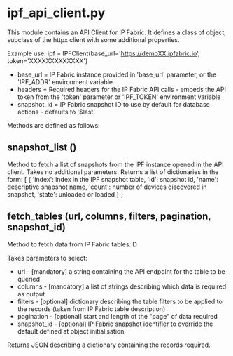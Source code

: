 # ipf_api_client.py
This module contains an API Client for IP Fabric. It defines a class of object, subclass of the httpx client with some additional properties.

Example use: ipf = IPFClient(base_url='https://demoXX.ipfabric.io', token='XXXXXXXXXXXXX')

* base_url = IP Fabric instance provided in 'base_url' parameter, or the 'IPF_ADDR' environment variable
* headers = Required headers for the IP Fabric API calls - embeds the API token from the 'token' parameter or 'IPF_TOKEN' environment variable
* snapshot_id = IP Fabric snapshot ID to use by default for database actions - defaults to '$last'

Methods are defined as follows:

## snapshot_list ()
Method to fetch a list of snapshots from the IPF instance opened in the API client.
Takes no additional parameters.
Returns a list of dictionaries in the form:
    [
        {
            'index': index in the IPF snapshot table,
            'id': snapshot id,
            'name': descriptive snapshot name,
            'count': number of devices discovered in snapshot,
            'state': unloaded or loaded
        }
    ]

## fetch_tables (url, columns, filters, pagination, snapshot_id)
Method to fetch data from IP Fabric tables. D

Takes parameters to select:
* url - [mandatory] a string containing the API endpoint for the table to be queried
* columns - [mandatory] a list of strings describing which data is required as output
* filters - [optional] dictionary describing the table filters to be applied to the records (taken from IP Fabric table description)
* pagination - [optional] start and length of the "page" of data required
* snapshot_id - [optional] IP Fabric snapshot identifier to override the default defined at object initialisation

Returns JSON describing a dictionary containing the records required.

